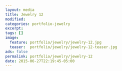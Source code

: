 ```yaml
---
layout: media
title: Jewelry 12
modified:
categories: portfolio-jewelry
excerpt:
tags: []
image:
  feature: portfolio/jewelry/jewelry-12.jpg
  teaser:  portfolio/jewelry/jewelry-12-teaser.jpg
ads: false
permalink: portfolio/jewelry/jewelry-12
date: 2015-06-27T22:19:45-05:00
---
```



